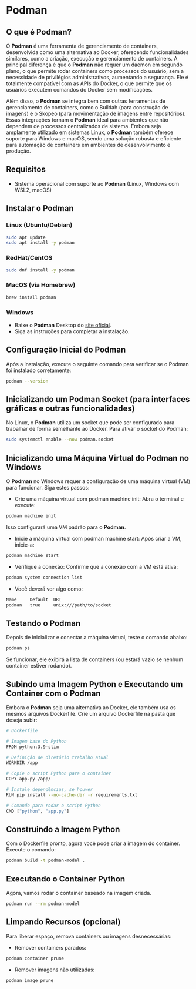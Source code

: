 # Podman

## O que é Podman?

O **Podman** é uma ferramenta de gerenciamento de containers, desenvolvida como uma alternativa ao Docker, oferecendo funcionalidades similares, como a criação, execução e gerenciamento de containers. A principal diferença é que o **Podman** não requer um daemon em segundo plano, o que permite rodar containers como processos do usuário, sem a necessidade de privilégios administrativos, aumentando a segurança. Ele é totalmente compatível com as APIs do Docker, o que permite que os usuários executem comandos do Docker sem modificações.

Além disso, o **Podman** se integra bem com outras ferramentas de gerenciamento de containers, como o Buildah (para construção de imagens) e o Skopeo (para movimentação de imagens entre repositórios). Essas integrações tornam o **Podman** ideal para ambientes que não dependem de processos centralizados de sistema. Embora seja amplamente utilizado em sistemas Linux, o **Podman** também oferece suporte para Windows e macOS, sendo uma solução robusta e eficiente para automação de containers em ambientes de desenvolvimento e produção.

## Requisitos

- Sistema operacional com suporte ao **Podman** (Linux, Windows com WSL2, macOS)

## Instalar o Podman

### Linux (Ubuntu/Debian)

```bash
sudo apt update
sudo apt install -y podman
```
### RedHat/CentOS

```bash
sudo dnf install -y podman
```
### MacOS (via Homebrew)

```bash
brew install podman
```
### Windows

- Baixe o **Podman** Desktop do <a href="https://podman-desktop.io/downloads/windows" target="_blank">site oficial</a>.
- Siga as instruções para completar a instalação.

## Configuração Inicial do Podman

Após a instalação, execute o seguinte comando para verificar se o Podman foi instalado corretamente:

```bash
podman --version
```
## Inicializando um Podman Socket (para interfaces gráficas e outras funcionalidades)

No Linux, o **Podman** utiliza um socket que pode ser configurado para trabalhar de forma semelhante ao Docker. Para ativar o socket do Podman:

```bash
sudo systemctl enable --now podman.socket
```
## Inicializando uma Máquina Virtual do Podman no Windows

O **Podman** no Windows requer a configuração de uma máquina virtual (VM) para funcionar. Siga estes passos:

- Crie uma máquina virtual com podman machine init: Abra o terminal e execute:

```bash
podman machine init
```
Isso configurará uma VM padrão para o **Podman**.

- Inicie a máquina virtual com podman machine start: Após criar a VM, inicie-a:

```bash
podman machine start
```
- Verifique a conexão: Confirme que a conexão com a VM está ativa:

```bash
podman system connection list
```
- Você deverá ver algo como:

```bash
Name     Default  URI
podman   true     unix:///path/to/socket
```
## Testando o Podman

Depois de inicializar e conectar a máquina virtual, teste o comando abaixo:

```bash
podman ps
```
Se funcionar, ele exibirá a lista de containers (ou estará vazio se nenhum container estiver rodando).

## Subindo uma Imagem Python e Executando um Container com o Podman

Embora o **Podman** seja uma alternativa ao Docker, ele também usa os mesmos arquivos Dockerfile. Crie um arquivo Dockerfile na pasta que deseja subir:

```bash
# Dockerfile

# Imagem base do Python
FROM python:3.9-slim

# Definição de diretório trabalho atual
WORKDIR /app

# Copie o script Python para o container
COPY app.py /app/

# Instale dependências, se houver
RUN pip install --no-cache-dir -r requirements.txt

# Comando para rodar o script Python
CMD ["python", "app.py"]
```
## Construindo a Imagem Python

Com o Dockerfile pronto, agora você pode criar a imagem do container. Execute o comando:

```bash
podman build -t podman-model .
```
## Executando o Container Python

Agora, vamos rodar o container baseado na imagem criada.

```bash
podman run --rm podman-model
```
## Limpando Recursos (opcional)

Para liberar espaço, remova containers ou imagens desnecessárias:

- Remover containers parados:

```bash
podman container prune
```
- Remover imagens não utilizadas:

```bash
podman image prune
```